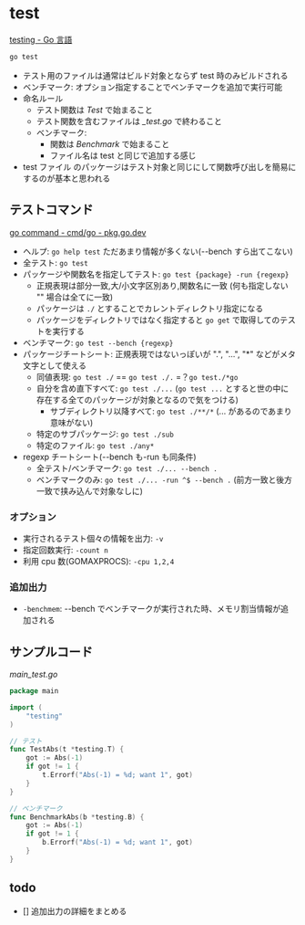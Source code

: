 # test

[testing \- Go 言語](https://xn--go-hh0g6u.com/pkg/testing/)

```bash
go test
```

- テスト用のファイルは通常はビルド対象とならず test 時のみビルドされる
- ベンチマーク: オプション指定することでベンチマークを追加で実行可能
- 命名ルール
  - テスト関数は _Test_ で始まること
  - テスト関数を含むファイルは _\_test.go_ で終わること
  - ベンチマーク:
    - 関数は _Benchmark_ で始まること
    - ファイル名は test と同じで追加する感じ
- test ファイル のパッケージはテスト対象と同じにして関数呼び出しを簡易にするのが基本と思われる

## テストコマンド

[go command \- cmd/go \- pkg\.go\.dev](https://pkg.go.dev/cmd/go#hdr-Testing_flags)

- ヘルプ: `go help test` ただあまり情報が多くない(--bench すら出てこない)
- 全テスト: `go test`
- パッケージや関数名を指定してテスト: `go test {package} -run {regexp}`
  - 正規表現は部分一致,大/小文字区別あり,関数名に一致 (何も指定しない "" 場合は全てに一致)
  - パッケージは `./` とすることでカレントディレクトリ指定になる
  - パッケージをディレクトリではなく指定すると `go get` で取得してのテストを実行する
- ベンチマーク: `go test --bench {regexp}`
- パッケージチートシート: 正規表現ではないっぽいが ".", "...", "\*" などがメタ文字として使える
  - 同値表現: `go test ./` == `go test ./.` =？`go test./*go`
  - 自分を含め直下すべて: `go test ./...` (`go test ...` とすると世の中に存在する全てのパッケージが対象となるので気をつける)
    - サブディレクトリ以降すべて: `go test ./**/*` (... があるのであまり意味がない)
  - 特定のサブパッケージ: `go test ./sub`
  - 特定のファイル: `go test ./any*`
- regexp チートシート(--bench も-run も同条件)
  - 全テスト/ベンチマーク: `go test ./... --bench .`
  - ベンチマークのみ: `go test ./... -run ^$ --bench .` (前方一致と後方一致で挟み込んで対象なしに)

### オプション

- 実行されるテスト個々の情報を出力: `-v`
- 指定回数実行: `-count n`
- 利用 cpu 数(GOMAXPROCS): `-cpu 1,2,4`

### 追加出力

- `-benchmem`: --bench でベンチマークが実行された時、メモリ割当情報が追加される

## サンプルコード

_main_test.go_

```go
package main

import (
	"testing"
)

// テスト
func TestAbs(t *testing.T) {
    got := Abs(-1)
    if got != 1 {
        t.Errorf("Abs(-1) = %d; want 1", got)
    }
}

// ベンチマーク
func BenchmarkAbs(b *testing.B) {
    got := Abs(-1)
    if got != 1 {
        b.Errorf("Abs(-1) = %d; want 1", got)
    }
}
```

## todo

- [] 追加出力の詳細をまとめる
